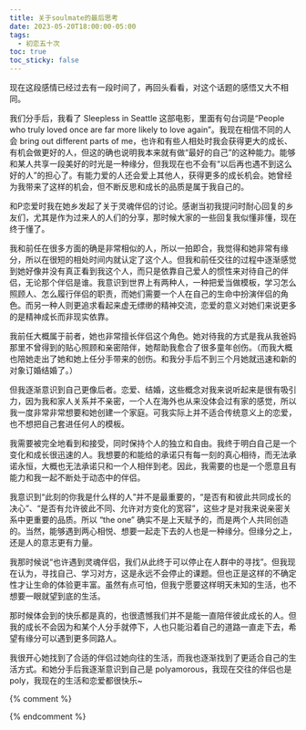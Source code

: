 ```yaml
---
title: 关于soulmate的最后思考
date: 2023-05-20T18:00:00-05:00
tags:
  - 初恋五十次
toc: true
toc_sticky: false
---
```


现在这段感情已经过去有一段时间了，再回头看看，对这个话题的感悟又大不相同。
<!--more-->

我们分手后，我看了 Sleepless in Seattle 这部电影，里面有句台词是“People who truly loved once are far more likely to love again”。我现在相信不同的人会 bring out different parts of me，也许和有些人相处时我会获得更大的成长、有机会做更好的人，但这的确也说明我本来就有做“最好的自己”的这种能力。能够和某人共享一段美好的时光是一种缘分，但我现在也不会有“以后再也遇不到这么好的人”的担心了。有能力爱的人还会爱上其他人，获得更多的成长机会。她曾经为我带来了这样的机会，但不断反思和成长的品质是属于我自己的。

和P恋爱时我在她乡发起了关于灵魂伴侣的讨论。感谢当初我提问时耐心回复的乡友们，尤其是作为过来人的人们的分享，那时候大家的一些回复我似懂非懂，现在终于懂了。

我和前任在很多方面的确是非常相似的人，所以一拍即合，我觉得和她非常有缘分，所以在很短的相处时间内就认定了这个人。但我和前任交往的过程中逐渐感觉到她好像并没有真正看到我这个人，而只是依靠自己爱人的惯性来对待自己的伴侣，无论那个伴侣是谁。我意识到世界上有两种人，一种把爱当做模板，学习怎么照顾人、怎么履行伴侣的职责，而她们需要一个人在自己的生命中扮演伴侣的角色。而另一种人则更追求看起来虚无缥缈的精神交流，恋爱的意义对她们来说更多的是精神成长而非现实依靠。

我前任大概属于前者，她也非常擅长伴侣这个角色。她对待我的方式是我从我爸妈那里不曾得到的贴心照顾和亲密陪伴，她帮助我愈合了很多童年创伤。（而我大概也陪她走出了她和她上任分手带来的创伤。和我分手后不到三个月她就迅速和新的对象订婚结婚了。）

但我逐渐意识到自己更像后者。恋爱、结婚，这些概念对我来说听起来是很有吸引力，因为我和家人关系并不亲密，一个人在海外也从来没体会过有家的感觉，所以我一度非常非常想要和她创建一个家庭。可我实际上并不适合传统意义上的恋爱，也不想把自己套进任何人的模板。

我需要被完全地看到和接受，同时保持个人的独立和自由。我终于明白自己是一个变化和成长很迅速的人。我想要的和能给的承诺只有每一刻的真心相待，而无法承诺永恒，大概也无法承诺只和一个人相伴到老。因此，我需要的也是一个愿意且有能力和我一起不断处于动态中的伴侣。

我意识到“此刻的你我是什么样的人”并不是最重要的，“是否有和彼此共同成长的决心”、“是否有允许彼此不同、允许对方变化的宽容”，这些才是对我来说亲密关系中更重要的品质。所以 “the one” 确实不是上天赋予的，而是两个人共同创造的。当然，能够遇到两心相悦、想要一起走下去的人也是一种缘分。但缘分之上，还是人的意志更有力量。

我那时候说“也许遇到灵魂伴侣，我们从此终于可以停止在人群中的寻找”。但我现在认为，寻找自己、学习对方，这是永远不会停止的课题。但也正是这样的不确定性才让生命的体验更丰富。虽然有点可怕，但我宁愿要这样明天未知的生活，也不想要一眼就望到底的生活。

那时候体会到的快乐都是真的，也很遗憾我们并不是能一直陪伴彼此成长的人。但我的成长不会因为和某个人分手就停下，人也只能沿着自己的道路一直走下去，希望有缘分可以遇到更多同路人。

我很开心她找到了合适的伴侣过她向往的生活，而我也逐渐找到了更适合自己的生活方式。和她分手后我逐渐意识到自己是 polyamorous，我现在交往的伴侣也是 poly，我现在的生活和恋爱都很快乐~


{% comment %}

{% endcomment %}

